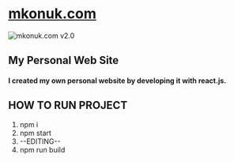 # [mkonuk.com](http://www.mkonuk.com)

![mkonuk.com v2.0]([https://github.com/mkonuk66/mkonuk.com/blob/master/public/images/mkonukcom.jpg])


## My Personal Web Site

#### I created my own personal website by developing it with react.js.

## HOW TO RUN PROJECT   

1. npm i
2. npm start
3. --EDITING--
4. npm run build
